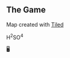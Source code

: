 ## The Game
Map created with [Tiled](https://www.mapeditor.org/)

H<sup>2</sup>SO<sup>4</sup>

:desktop_computer: